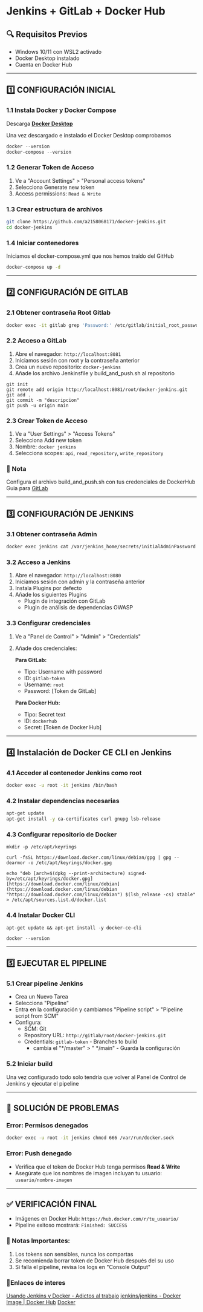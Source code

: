 # Jenkins + GitLab + Docker Hub 

## 🔍 Requisitos Previos
- Windows 10/11 con WSL2 activado
- Docker Desktop instalado
- Cuenta en Docker Hub

---

## 1️⃣ CONFIGURACIÓN INICIAL

### 1.1 Instala Docker y Docker Compose
Descarga [**Docker Desktop**](https://www.docker.com/products/docker-desktop/)

Una vez descargado e instalado el Docker Desktop comprobamos

```powershell
docker --version
docker-compose --version
```
### 1.2 Generar Token de Acceso

1. Ve a "Account Settings" > "Personal access tokens"
2. Selecciona Generate new token
3. Access permissions: `Read & Write`


### 1.3 Crear estructura de archivos
```bash
git clone https://github.com/a2158068171/docker-jenkins.git
cd docker-jenkins
```

### 1.4 Iniciar contenedores

Iniciamos el docker-compose.yml que nos hemos traído del GitHub
```bash
docker-compose up -d
```

---

## 2️⃣ CONFIGURACIÓN DE GITLAB

### 2.1 Obtener contraseña Root Gitlab
```bash
docker exec -it gitlab grep 'Password:' /etc/gitlab/initial_root_password
```

### 2.2 Acceso a GitLab
1. Abre el navegador: `http://localhost:8081`
2. Iniciamos sesión con root y la contraseña anterior
3. Crea un nuevo repositorio: `docker-jenkins`
4. Añade los archivo Jenkinsfile y build_and_push.sh  al repositorio
```
git init
git remote add origin http://localhost:8081/root/docker-jenkins.git
git add .
git commit -m "descripcion"
git push -u origin main
```


### 2.3 Crear Token de Acceso
1. Ve a "User Settings" > "Access Tokens"
2. Selecciona Add new token
3. Nombre: `docker jenkins`
4. Selecciona scopes: `api`, `read_repository`, `write_repository`

 ### 📌 Nota
  Configura el archivo build_and_push.sh con tus credenciales de DockerHub
  Guia para [GitLab](https://docs.gitlab.com/tutorials/learn_git/) 
 
---

## 3️⃣ CONFIGURACIÓN DE JENKINS

### 3.1 Obtener contraseña Admin
```bash
docker exec jenkins cat /var/jenkins_home/secrets/initialAdminPassword
```

### 3.2 Acceso a  Jenkins
1. Abre el navegador: `http://localhost:8080`
2. Iniciamos sesión con admin y la contraseña anterior 
3. Instala Plugins por defecto
4. Añade los siguientes Plugins
	- Plugin de integración con GitLab
    - Plugin de análisis de dependencias OWASP

### 3.3 Configurar credenciales
1. Ve a "Panel de Control" > "Admin" > "Credentials"
2. Añade dos credenciales:

   **Para GitLab:**
   - Tipo: Username with password
   - ID: `gitlab-token`
   - Username: `root`
   - Password: [Token de GitLab]

   **Para Docker Hub:**
   - Tipo: Secret text
   - ID: `dockerhub`
   - Secret: [Token de Docker Hub]

---

## 4️⃣ Instalación de Docker CE CLI en Jenkins
 

### 4.1 Acceder al contenedor Jenkins como root

```bash
docker exec -u root -it jenkins /bin/bash
```

### 4.2 Instalar dependencias necesarias

```bash
apt-get update 
apt-get install -y ca-certificates curl gnupg lsb-release
```
### 4.3  Configurar repositorio de Docker
```
mkdir -p /etc/apt/keyrings

curl -fsSL https://download.docker.com/linux/debian/gpg | gpg --dearmor -o /etc/apt/keyrings/docker.gpg

echo "deb [arch=$(dpkg --print-architecture) signed-by=/etc/apt/keyrings/docker.gpg] [https://download.docker.com/linux/debian](https://download.docker.com/linux/debian "https://download.docker.com/linux/debian") $(lsb_release -cs) stable" > /etc/apt/sources.list.d/docker.list
```

### 4.4 Instalar Docker CLI
```
apt-get update && apt-get install -y docker-ce-cli

docker --version
```
---

## 5️⃣ EJECUTAR EL PIPELINE
### 5.1 Crear pipeline Jenkins
   - Crea un Nuevo Tarea
   - Selecciona "Pipeline"
   - Entra en la configuración y cambiamos "Pipeline script" > "Pipeline script from SCM"
   - Configura:
     - SCM: Git
     - Repository URL: `http://gitlab/root/docker-jenkins.git`
     - Credentials: `gitlab-token`
    - Branches to build
	    - cambia el "*/master" > " */main"
	- Guarda la configuración 
### 5.2 Iniciar build

Una vez configurado todo solo tendría que volver al Panel de Control de Jenkins y ejecutar el pipeline 

---

## 🔧 SOLUCIÓN DE PROBLEMAS


### Error: Permisos denegados
```bash
docker exec -u root -it jenkins chmod 666 /var/run/docker.sock
```

### Error: Push denegado
- Verifica que el token de Docker Hub tenga permisos **Read & Write**
- Asegúrate que los nombres de imagen incluyan tu usuario: `usuario/nombre-imagen`
---

## ✅ VERIFICACIÓN FINAL
- Imágenes en Docker Hub: `https://hub.docker.com/r/tu_usuario/`
- Pipeline exitoso mostrará: `Finished: SUCCESS`


### 📌 Notas Importantes:
1. Los tokens son sensibles, nunca los compartas
2. Se recomienda borrar token de Docker Hub después del su uso 
3. Si falla el pipeline, revisa los logs en "Console Output"


### 🔗Enlaces de interes
[Usando Jenkins y Docker - Adictos al trabajo](https://www.jenkins.io/doc/book/installing/docker/)
[jenkins/jenkins - Docker Image | Docker Hub](https://hub.docker.com/r/jenkins/jenkins)
[Docker](https://www.jenkins.io/doc/book/installing/docker/)
